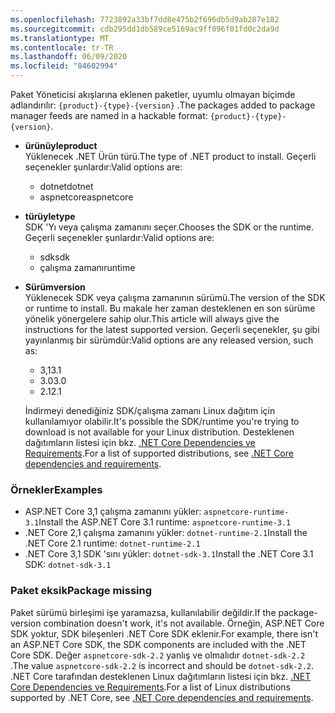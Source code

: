 ```yaml
---
ms.openlocfilehash: 7723892a33bf7dd8e475b2f696db5d9ab287e182
ms.sourcegitcommit: cdb295dd1db589ce5169ac9ff096f01fd0c2da9d
ms.translationtype: MT
ms.contentlocale: tr-TR
ms.lasthandoff: 06/09/2020
ms.locfileid: "84602994"
---
```


<span data-ttu-id="08259-101">Paket Yöneticisi akışlarına eklenen paketler, uyumlu olmayan biçimde adlandırılır: `{product}-{type}-{version}` .</span><span class="sxs-lookup"><span data-stu-id="08259-101">The packages added to package manager feeds are named in a hackable format: `{product}-{type}-{version}`.</span></span>

- <span data-ttu-id="08259-102">**ürünüyle**</span><span class="sxs-lookup"><span data-stu-id="08259-102">**product**</span></span>\
<span data-ttu-id="08259-103">Yüklenecek .NET Ürün türü.</span><span class="sxs-lookup"><span data-stu-id="08259-103">The type of .NET product to install.</span></span> <span data-ttu-id="08259-104">Geçerli seçenekler şunlardır:</span><span class="sxs-lookup"><span data-stu-id="08259-104">Valid options are:</span></span>

  - <span data-ttu-id="08259-105">dotnet</span><span class="sxs-lookup"><span data-stu-id="08259-105">dotnet</span></span>
  - <span data-ttu-id="08259-106">aspnetcore</span><span class="sxs-lookup"><span data-stu-id="08259-106">aspnetcore</span></span>

- <span data-ttu-id="08259-107">**türüyle**</span><span class="sxs-lookup"><span data-stu-id="08259-107">**type**</span></span>\
<span data-ttu-id="08259-108">SDK 'Yı veya çalışma zamanını seçer.</span><span class="sxs-lookup"><span data-stu-id="08259-108">Chooses the SDK or the runtime.</span></span> <span data-ttu-id="08259-109">Geçerli seçenekler şunlardır:</span><span class="sxs-lookup"><span data-stu-id="08259-109">Valid options are:</span></span>

  - <span data-ttu-id="08259-110">sdk</span><span class="sxs-lookup"><span data-stu-id="08259-110">sdk</span></span>
  - <span data-ttu-id="08259-111">çalışma zamanı</span><span class="sxs-lookup"><span data-stu-id="08259-111">runtime</span></span>

- <span data-ttu-id="08259-112">**Sürüm**</span><span class="sxs-lookup"><span data-stu-id="08259-112">**version**</span></span>\
<span data-ttu-id="08259-113">Yüklenecek SDK veya çalışma zamanının sürümü.</span><span class="sxs-lookup"><span data-stu-id="08259-113">The version of the SDK or runtime to install.</span></span> <span data-ttu-id="08259-114">Bu makale her zaman desteklenen en son sürüme yönelik yönergelere sahip olur.</span><span class="sxs-lookup"><span data-stu-id="08259-114">This article will always give the instructions for the latest supported version.</span></span> <span data-ttu-id="08259-115">Geçerli seçenekler, şu gibi yayınlanmış bir sürümdür:</span><span class="sxs-lookup"><span data-stu-id="08259-115">Valid options are any released version, such as:</span></span>

  - <span data-ttu-id="08259-116">3,1</span><span class="sxs-lookup"><span data-stu-id="08259-116">3.1</span></span>
  - <span data-ttu-id="08259-117">3.0</span><span class="sxs-lookup"><span data-stu-id="08259-117">3.0</span></span>
  - <span data-ttu-id="08259-118">2.1</span><span class="sxs-lookup"><span data-stu-id="08259-118">2.1</span></span>

  <span data-ttu-id="08259-119">İndirmeyi denediğiniz SDK/çalışma zamanı Linux dağıtım için kullanılamıyor olabilir.</span><span class="sxs-lookup"><span data-stu-id="08259-119">It's possible the SDK/runtime you're trying to download is not available for your Linux distribution.</span></span> <span data-ttu-id="08259-120">Desteklenen dağıtımların listesi için bkz. [.NET Core Dependencies ve Requirements](../linux.md).</span><span class="sxs-lookup"><span data-stu-id="08259-120">For a list of supported distributions, see [.NET Core dependencies and requirements](../linux.md).</span></span>

### <a name="examples"></a><span data-ttu-id="08259-121">Örnekler</span><span class="sxs-lookup"><span data-stu-id="08259-121">Examples</span></span>

- <span data-ttu-id="08259-122">ASP.NET Core 3,1 çalışma zamanını yükler: `aspnetcore-runtime-3.1`</span><span class="sxs-lookup"><span data-stu-id="08259-122">Install the ASP.NET Core 3.1 runtime: `aspnetcore-runtime-3.1`</span></span>
- <span data-ttu-id="08259-123">.NET Core 2,1 çalışma zamanını yükler: `dotnet-runtime-2.1`</span><span class="sxs-lookup"><span data-stu-id="08259-123">Install the .NET Core 2.1 runtime: `dotnet-runtime-2.1`</span></span>
- <span data-ttu-id="08259-124">.NET Core 3,1 SDK 'sını yükler: `dotnet-sdk-3.1`</span><span class="sxs-lookup"><span data-stu-id="08259-124">Install the .NET Core 3.1 SDK: `dotnet-sdk-3.1`</span></span>

### <a name="package-missing"></a><span data-ttu-id="08259-125">Paket eksik</span><span class="sxs-lookup"><span data-stu-id="08259-125">Package missing</span></span>

<span data-ttu-id="08259-126">Paket sürümü birleşimi işe yaramazsa, kullanılabilir değildir.</span><span class="sxs-lookup"><span data-stu-id="08259-126">If the package-version combination doesn't work, it's not available.</span></span> <span data-ttu-id="08259-127">Örneğin, ASP.NET Core SDK yoktur, SDK bileşenleri .NET Core SDK eklenir.</span><span class="sxs-lookup"><span data-stu-id="08259-127">For example, there isn't an ASP.NET Core SDK, the SDK components are included with the .NET Core SDK.</span></span> <span data-ttu-id="08259-128">Değer `aspnetcore-sdk-2.2` yanlış ve olmalıdır `dotnet-sdk-2.2` .</span><span class="sxs-lookup"><span data-stu-id="08259-128">The value `aspnetcore-sdk-2.2` is incorrect and should be `dotnet-sdk-2.2`.</span></span> <span data-ttu-id="08259-129">.NET Core tarafından desteklenen Linux dağıtımların listesi için bkz. [.NET Core Dependencies ve Requirements](../linux.md).</span><span class="sxs-lookup"><span data-stu-id="08259-129">For a list of Linux distributions supported by .NET Core, see [.NET Core dependencies and requirements](../linux.md).</span></span>
